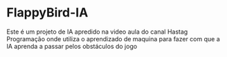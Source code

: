 # FlappyBird-IA
 Este é um projeto de IA apredido na video aula do canal Hastag Programação onde utiliza o aprendizado de maquina para fazer com que a IA aprenda a passar pelos obstáculos do jogo
